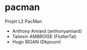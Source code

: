 # pacman
Projet L2 PacMan

* Anthony Amiard (anthonyamiard)
* Taliesin AMBROISE (FlutterTal)
* Hugo BIGAN (Dkpoum)

